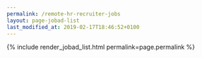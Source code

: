```yaml
---
permalink: /remote-hr-recruiter-jobs
layout: page-jobad-list
last_modified_at: 2019-02-17T18:46:52+0100
---
```

{% include render_jobad_list.html permalink=page.permalink %}
